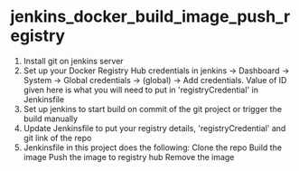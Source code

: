 # jenkins_docker_build_image_push_registry
1. Install git on jenkins server
2. Set up your Docker Registry Hub credentials in jenkins -> Dashboard -> System -> Global credentials -> (global) -> Add credentials. Value of ID given here is what you will need to put in 'registryCredential' in Jenkinsfile
3. Set up jenkins to start build on commit of the git project or trigger the build manually
4. Update Jenkinsfile to put your registry details, 'registryCredential' and git link of the repo
5. Jenkinsfile in this project does the following:
Clone the repo
Build the image
Push the image to registry hub
Remove the image
